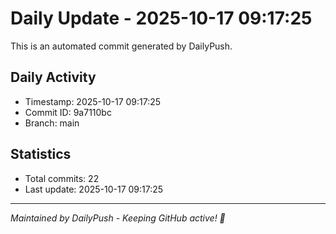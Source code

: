 # Daily Update - 2025-10-17 09:17:25

This is an automated commit generated by DailyPush.

## Daily Activity
- Timestamp: 2025-10-17 09:17:25
- Commit ID: 9a7110bc
- Branch: main

## Statistics
- Total commits: 22
- Last update: 2025-10-17 09:17:25

---
*Maintained by DailyPush - Keeping GitHub active! 🚀*
